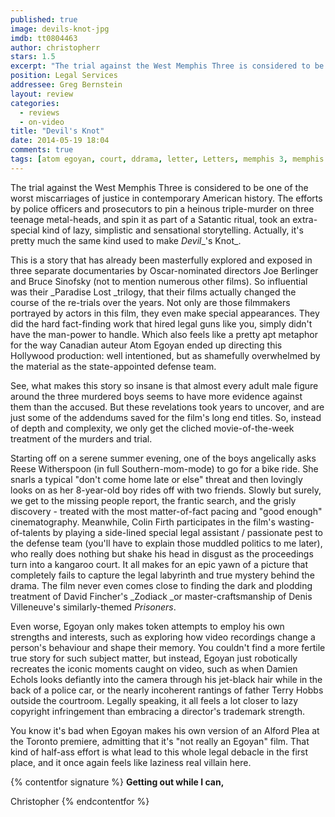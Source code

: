 ```yaml
---
published: true
image: devils-knot-jpg
imdb: tt0804463
author: christopherr
stars: 1.5
excerpt: "The trial against the West Memphis Three is considered to be one of the worst miscarriages of justice in contemporary American history."
position: Legal Services
addressee: Greg Bernstein
layout: review
categories: 
  - reviews
  - on-video
title: "Devil's Knot"
date: 2014-05-19 18:04
comments: true
tags: [atom egoyan, court, ddrama, letter, Letters, memphis 3, memphis three]
---
```

The trial against the West Memphis Three is considered to be one of the worst miscarriages of justice in contemporary American history. The efforts by police officers and prosecutors to pin a heinous triple-murder on three teenage metal-heads, and spin it as part of a Satantic ritual, took an extra-special kind of lazy, simplistic and sensational storytelling. Actually, it's pretty much the same kind used to make _Devil__'s Knot_.

This is a story that has already been masterfully explored and exposed in three separate documentaries by Oscar-nominated directors Joe Berlinger and Bruce Sinofsky (not to mention numerous other films). So influential was their _Paradise Lost _trilogy, that their films actually changed the course of the re-trials over the years. Not only are those filmmakers portrayed by actors in this film, they even make special appearances. They did the hard fact-finding work that hired legal guns like you, simply didn't have the man-power to handle. Which also feels like a pretty apt metaphor for the way Canadian auteur Atom Egoyan ended up directing this Hollywood production: well intentioned, but as shamefully overwhelmed by the material as the state-appointed defense team.

See, what makes this story so insane is that almost every adult male figure around the three murdered boys seems to have more evidence against them than the accused. But these revelations took years to uncover, and are just some of the addendums saved for the film's long end titles. So, instead of depth and complexity, we only get the cliched movie-of-the-week treatment of the murders and trial. 

Starting off on a serene summer evening, one of the boys angelically asks Reese Witherspoon (in full Southern-mom-mode) to go for a bike ride. She snarls a typical "don't come home late or else" threat and then lovingly looks on as her 8-year-old boy rides off with two friends. Slowly but surely, we get to the missing people report, the frantic search, and the grisly discovery - treated with the most matter-of-fact pacing and "good enough" cinematography. Meanwhile, Colin Firth participates in the film's wasting-of-talents by playing a side-lined special legal assistant / passionate pest to the defense team (you'll have to explain those muddled politics to me later), who really does nothing but shake his head in disgust as the proceedings turn into a kangaroo court. It all makes for an epic yawn of a picture that completely fails to capture the legal labyrinth and true mystery behind the drama. The film never even comes close to finding the dark and plodding treatment of David Fincher's _Zodiack _or master-craftsmanship of Denis Villeneuve's similarly-themed _Prisoners_.

Even worse, Egoyan only makes token attempts to employ his own strengths and interests, such as exploring how video recordings change a person's behaviour and shape their memory. You couldn't find a more fertile true story for such subject matter, but instead, Egoyan just robotically recreates the iconic moments caught on video, such as when Damien Echols looks defiantly into the camera through his jet-black hair while in the back of a police car, or the nearly incoherent rantings of father Terry Hobbs outside the courtroom. Legally speaking, it all feels a lot closer to lazy copyright infringement than embracing a director's trademark strength.

You know it's bad when Egoyan makes his own version of an Alford Plea at the Toronto premiere, admitting that it's "not really an Egoyan" film. That kind of half-ass effort is what lead to this whole legal debacle in the first place, and it once again feels like laziness real villain here. 

{% contentfor signature %}
**Getting out while I can,**

Christopher
{% endcontentfor %}
